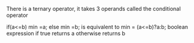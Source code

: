 There is a ternary operator, it takes 3 operands called the conditional operator

if(a<=b)
	min =a;
else
	min =b;
is equivalent to 
min = (a<=b)?a:b;
	boolean expression if true returns a otherwise returns b
